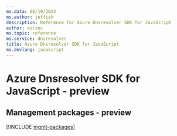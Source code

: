 ```yaml
---
ms.data: 08/19/2022
ms.author: jeffish
description: Reference for Azure Dnsresolver SDK for JavaScript
author: xirzec
ms.topic: reference
ms.service: dnsresolver
title: Azure Dnsresolver SDK for JavaScript
ms.devlang: javascript
---
```

# Azure Dnsresolver SDK for JavaScript - preview

## Management packages - preview
[!INCLUDE [mgmt-packages](dnsresolver-mgmt-index.md)]